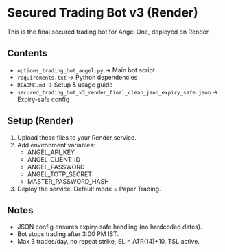 # Secured Trading Bot v3 (Render)

This is the final secured trading bot for Angel One, deployed on Render.

## Contents
- `options_trading_bot_angel.py` → Main bot script
- `requirements.txt` → Python dependencies
- `README.md` → Setup & usage guide
- `secured_trading_bot_v3_render_final_clean_json_expiry_safe.json` → Expiry-safe config

## Setup (Render)
1. Upload these files to your Render service.
2. Add environment variables:
   - ANGEL_API_KEY
   - ANGEL_CLIENT_ID
   - ANGEL_PASSWORD
   - ANGEL_TOTP_SECRET
   - MASTER_PASSWORD_HASH
3. Deploy the service. Default mode = Paper Trading.

## Notes
- JSON config ensures expiry-safe handling (no hardcoded dates).
- Bot stops trading after 3:00 PM IST.
- Max 3 trades/day, no repeat strike, SL = ATR(14)+10, TSL active.
